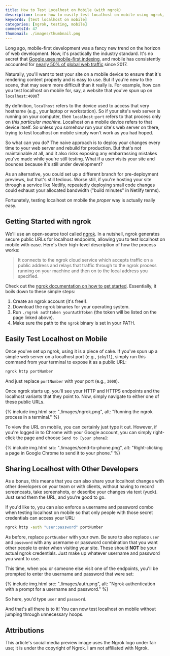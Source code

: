 ```yaml
---
title: How to Test Localhost on Mobile (with ngrok)
description: Learn how to easily test localhost on mobile using ngrok, without deploying a single line of code.
keywords: [test localhost on mobile]
categories: [ngrok, testing, mobile]
commentsId: 47
thumbnail: ./images/thumbnail.png
---
```


Long ago, mobile-first development was a fancy new trend on the horizon of web development. Now, it's practically the industry standard. It's no secret that [Google uses mobile-first indexing](https://developers.google.com/search/mobile-sites/mobile-first-indexing), and mobile has consistently accounted for [nearly 50% of global web traffic](https://www.statista.com/statistics/277125/share-of-website-traffic-coming-from-mobile-devices/#:~:text=Mobile%20accounts%20for%20approximately%20half,since%20the%20beginning%20of%202017.) since 2017.

Naturally, you'll want to test your site on a mobile device to ensure that it's rendering content properly and is easy to use. But if you're new to the scene, that may seem more difficult than it really is. For example, how can you test localhost on mobile for, say, a website that you've spun up on `localhost:4000`?

By definition, `localhost` refers to the device used to access that very hostname (e.g., your laptop or workstation). So if your site's web server is running on your computer, then `localhost:port` refers to that process only on *this particular machine*. Localhost on a mobile device refers to that device itself. So unless you somehow run your site's web server on there, trying to test localhost on mobile simply won't work as you had hoped.

So what can you do? The naive approach is to deploy your changes every time to your web server and rebuild for production. But that's not maintainable at all, and it also risks exposing any embarrassing mistakes you've made while you're still testing. What if a user visits your site and bounces because it's still under development?

As an alternative, you could set up a different branch for pre-deployment previews, but that's still tedious. Worse still, if you're hosting your site through a service like Netlify, repeatedly deploying small code changes could exhaust your allocated bandwidth ("build minutes" in Netlify terms).

Fortunately, testing localhost on mobile the *proper* way is actually really easy.

## Getting Started with ngrok

We'll use an open-source tool called [ngrok](https://ngrok.com/). In a nutshell, ngrok generates secure public URLs for localhost endpoints, allowing you to test localhost on mobile with ease. Here's their high-level description of how the process works:

> It connects to the ngrok cloud service which accepts traffic on a public address and relays that traffic through to the ngrok process running on your machine and then on to the local address you specified.

Check out the [ngrok documentation on how to get started](https://dashboard.ngrok.com/get-started/setup). Essentially, it boils down to these simple steps:

1. Create an ngrok account (it's free!).
2. Download the ngrok binaries for your operating system.
3. Run `./ngrok authtoken yourAuthToken` (the token will be listed on the page linked above).
4. Make sure the path to the `ngrok` binary is set in your PATH.

## Easily Test Localhost on Mobile

Once you've set up ngrok, using it is a piece of cake. If you've spun up a simple web server on a localhost port (e.g., `jekyll`), simply run this command from your terminal to expose it as a public URL:

```bash {data-copyable=true}
ngrok http portNumber
```

And just replace `portNumber` with your port (e.g., `3000`).

Once ngrok starts up, you'll see your HTTP and HTTPS endpoints and the localhost variants that they point to. Now, simply navigate to either one of these public URLs.

{% include img.html src: "./images/ngrok.png", alt: "Running the ngrok process in a terminal." %}

To view the URL on mobile, you can certainly just type it out. However, if you're logged in to Chrome with your Google account, you can simply right-click the page and choose `Send to [your phone]`:

{% include img.html src: "./images/send-to-phone.png", alt: "Right-clicking a page in Google Chrome to send it to your phone." %}

## Sharing Localhost with Other Developers

As a bonus, this means that you can also share your localhost changes with other developers on your team or with clients, without having to record screencasts, take screenshots, or describe your changes via text (yuck). Just send them the URL, and you're good to go.

If you'd like to, you can also enforce a username and password combo when testing localhost on mobile so that only people with those secret credentials can access your URL:

```bash {data-copyable=true}
ngrok http -auth "user:password" portNumber
```

As before, replace `portNumber` with your own. Be sure to also replace `user` and `password` with any username or password combination that you want other people to enter when visiting your site. These should **NOT** be your actual ngrok credentials. Just make up whatever username and password you want to use.

This time, when you or someone else visit one of the endpoints, you'll be prompted to enter the username and password that were set:

{% include img.html src: "./images/auth.png", alt: "Ngrok authentication with a prompt for a username and password." %}

So here, you'd type `user` and `password`.

And that's all there is to it! You can now test localhost on mobile without jumping through unnecessary hoops.

## Attributions

This article's social media preview image uses the Ngrok logo under fair use; it is under the copyright of Ngrok. I am not affiliated with Ngrok.
